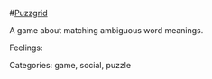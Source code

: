 #[Puzzgrid](https://puzzgrid.com/best.php)

A game about matching ambiguous word meanings.

Feelings: 

Categories: game, social, puzzle